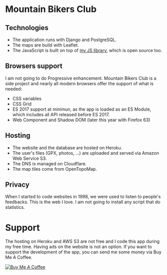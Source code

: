 # Mountain Bikers Club
## Technologies
- The application runs with Django and PostgreSQL.
- The maps are build with Leaflet.
- The JavaScript is built on top of [my JS library](https://www.cedeber.fr), which is open source too.

## Browsers support
I am not going to do Progressive enhancement. Mountain Bikers Club is a side project and nearly all modern browsers offer the support of what is needed:
- CSS variables
- CSS Grid
- ES 2017 support at minimun, as the app is loaded as an ES Module, which includes all API released before ES 2017.
- Web Component and Shadow DOM (later this year with Firefox 63)

## Hosting
- The website and the database are hosted on Heroku.
- The user's files (GPX, photos, ...) are uploaded and served via Amazon Web Service S3.
- The DNS is managed on Cloudflare.
- The map tiles come from OpenTopoMap.

## Privacy
When I started to code websites in 1998, we were used to listen to people's feedbacks. This is the web I love.
I am not going to install any script that do statistics.

# Support
The hosting on Heroku and AWS S3 are not free and I code this app during my free time. Having ads on the website is not an option. If you want to support the development of the app, you can send me some money via Buy Me A Coffee.

[![Buy Me A Coffee](https://www.buymeacoffee.com/assets/img/custom_images/orange_img.png)](https://www.buymeacoffee.com/cedeber)
